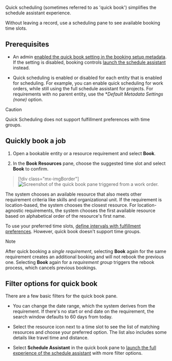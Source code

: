 Quick scheduling (sometimes referred to as 'quick book') simplifies the schedule assistant experience.

Without leaving a record, use a scheduling pane to see available booking time slots.

## Prerequisites

- An admin [enabled the quick book setting in the booking setup metadata](../../field-service/schedule-new-entity.md). If the setting is disabled, booking controls [launch the schedule assistant](../../field-service/schedule-assistant.md) instead.

- Quick scheduling is enabled or disabled for each entity that is enabled for scheduling. For example, you can enable quick scheduling for work orders, while still using the full schedule assistant for projects. For requirements with no parent entity, use the **Default Metadata Settings (none)* option.

>[!CAUTION]
> Quick Scheduling does not support fulfillment preferences with time groups.

## Quickly book a job

1. Open a bookable entity or a resource requirement and select **Book**.

1. In the **Book Resources** pane, choose the suggested time slot and select **Book** to confirm.

> [!div class="mx-imgBorder"]
> ![Screenshot of the quick book pane triggered from a work order.](../../field-service/media/scheduling-quick-book.png)

The system chooses an available resource that also meets other requirement criteria like skills and organizational unit. If the requirement is location-based, the system chooses the closest resource. For location-agnostic requirements, the system chooses the first available resource based on alphabetical order of the resource's first name.

To use your preferred time slots, [define intervals with fulfillment preferences](../../field-service/set-up-time-groups.md). However, quick book doesn't support time groups.

> [!NOTE]
> After quick booking a *single requirement*, selecting **Book** again for the same requirement creates an additional booking and will not rebook the previous one. Selecting **Book** again for a *requirement group* triggers the rebook process, which cancels previous bookings.

## Filter options for quick book

There are a few basic filters for the quick book pane.

- You can change the date range, which the system derives from the requirement. If there's no start or end date on the requirement, the search window defaults to 60 days from today.

- Select the resource icon next to a time slot to see the list of matching resources and choose your preferred option. The list also includes some details like travel time and distance.

- Select **Schedule Assistant** in the quick book pane to [launch the full experience of the schedule assistant](../../field-service/schedule-assistant.md) with more filter options.
